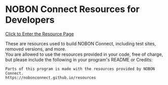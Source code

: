 # NOBON Connect Resources for Developers
[Click to Enter the Resource Page](https://github.com/nobonconnect/nobonconnect.github.io/tree/main/resources)

These are resources used to build NOBON Connect, including test sites, removed versions, and more.<br>
You are allowed to use the resources provided in your code, free of charge, but please include the following in your program's README or Credits:

```
Parts of this program is made with the resources provided by NOBON Connect.
https://nobonconnect.github.io/resources
```
